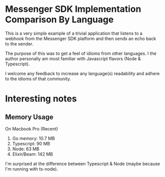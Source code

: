 # Messenger SDK Implementation Comparison By Language

This is a very simple example of a trivial application that listens to a webhook from the Messenger SDK platform and then sends an echo back to the sender.

The purpose of this was to get a feel of idioms from other languages. I the author personally am most familiar with Javascript flavors (Node & Typescript).

I welcome any feedback to increase any language(s) readability and adhere to the idioms of that community.

# Interesting notes

## Memory Usage

On Macbook Pro (Recent)

1.  Go memory: 10.7 MB
2.  Typescript: 90 MB
3.  Node: 63 MB
4.  Elixir/Beam: 142 MB

I'm surprised at the difference between Typescript & Node (maybe because I'm running with ts-node).
